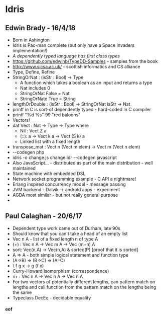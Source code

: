 # Idris


## Edwin Brady - 16/4/18

* Born in Ashington
* Idris is Pac-man complete (but only have a Space Invaders implementation!)
* *A dependently typed language has first class types*
* https://github.com/edwinb/TypeDD-Samples - samples from the book
* http://www.sicsa.ac.uk/ - scottish informatics and CS alliance
* Type, Define, Refine
* StringOrNat : (isStr : Bool) -> Type
  * A function which takes a boolean as an input and returns a type
  * Nat includes 0
  * StringOrNat False = Nat
  * StringOrNate True = String
* lengthOrDouble : (isStr : Bool) -> StringOrNat isStr -> Nat
* printf in C is sort-of dependently typed - hard-coded in C compiler
* printf "%d %s" 99 "red baloons"
* Vectors!
* dat Vect : Nat -> Type -> Type where
  * Nil : Vect Z a
  * (::): a -> Vect k a -> Vect (S k) a
  * Linked list with a fixed length
* transpose_mat : Vect n (Vect m elem) -> Vect m (Vect n elem)
* --codegen php
* idris -o change.js change.idr --codegen javascript
* Also JavaScript... - distributed as part of the main distribution - well maintained
* State machine with embedded DSL
* Network socket programming example - C API a nightmare!
* Erlang inspired concurrency model - message passing
* JVM backend - Dalvik -> android apps - experiment
* AGDA most similar - but not really general purpose
* 


## Paul Calaghan - 20/6/17

* Dependent type work came out of Durham, late 90s
* Should know that you can't take a head of an empty list
* Vec n A - list of a fixed length n of type A
* (+) : Vec n A -> Vec m A -> Vec (m+n) A
* sort: Vec(n,A) -> Vec(n,A) & sorted(P) [proof that it is sorted]
* A => A - both simple logical statement and function type
* (A=>B) => (B=>C) => (A=C)
* \ f g x -> g (f x)
* Curry-Howard Isomorphism (correspondence)
* v+ : Vec n A -> Vec n A -> Vec n A
* For two vectors of potentially different lengths, can pattern match on lengths and call function from the pattern match on the lengths being the same
* Typeclass DecEq - decidable equality




#### eof


